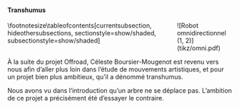 #### Transhumus

<div class="columns">
<div class="column" width="50%">
\footnotesize\tableofcontents[currentsubsection, hideothersubsections, sectionstyle=show/shaded, subsectionstyle=show/shaded]
</div>
<div class="column" width="50%">
![Robot omnidirectionnel (1, 2)](tikz/omni.pdf)
</div>
</div>

<div class="notes">

À la suite du projet Offroad, Céleste Boursier-Mougenot est revenu vers nous afin d’aller plus loin dans l’étude de
mouvements artistiques, et pour un projet bien plus ambitieux, qu’il a dénommé transhumus.

Nous avons vu dans l’introduction qu’un arbre ne se déplace pas. L’ambition de ce projet a précisément été d’essayer le
contraire.

</div>
